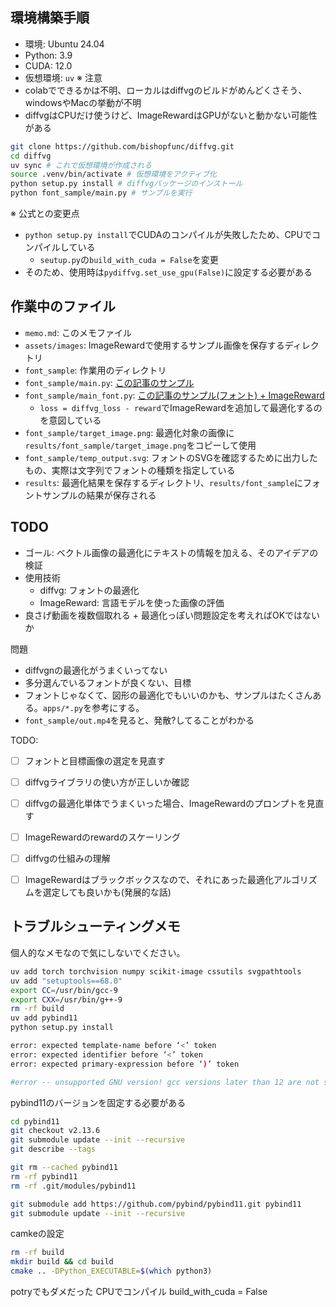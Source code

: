 ## 環境構築手順
- 環境: Ubuntu 24.04
- Python: 3.9
- CUDA: 12.0
- 仮想環境: `uv` 
※ 注意
- colabでできるかは不明、ローカルはdiffvgのビルドがめんどくさそう、windowsやMacの挙動が不明
- diffvgはCPUだけ使うけど、ImageRewardはGPUがないと動かない可能性がある

```bash
git clone https://github.com/bishopfunc/diffvg.git
cd diffvg
uv sync # これで仮想環境が作成される
source .venv/bin/activate # 仮想環境をアクティブ化
python setup.py install # diffvgパッケージのインストール
python font_sample/main.py # サンプルを実行
```
※ 公式との変更点
- `python setup.py install`でCUDAのコンパイルが失敗したため、CPUでコンパイルしている
  - `seutup.py`の`build_with_cuda = False`を変更
- そのため、使用時は`pydiffvg.set_use_gpu(False)`に設定する必要がある

## 作業中のファイル
- `memo.md`: このメモファイル
- `assets/images`: ImageRewardで使用するサンプル画像を保存するディレクトリ
- `font_sample`: 作業用のディレクトリ
- `font_sample/main.py`: [この記事のサンプル](https://zenn.dev/morisawa/articles/about-diffvg)
- `font_sample/main_font.py`: [この記事のサンプル(フォント) + ImageReward](https://zenn.dev/morisawa/articles/about-diffvg_font)
  - `loss = diffvg_loss - reward`でImageRewardを追加して最適化するのを意図している
- `font_sample/target_image.png`: 最適化対象の画像に`results/font_sample/target_image.png`をコピーして使用
- `font_sample/temp_output.svg`: フォントのSVGを確認するために出力したもの、実際は文字列でフォントの種類を指定している
- `results`: 最適化結果を保存するディレクトリ、`results/font_sample`にフォントサンプルの結果が保存される


## TODO
- ゴール: ベクトル画像の最適化にテキストの情報を加える、そのアイデアの検証
- 使用技術
  - diffvg: フォントの最適化
  - ImageReward: 言語モデルを使った画像の評価
- 良さげ動画を複数個取れる + 最適化っぽい問題設定を考えればOKではないか

問題
- diffvgnの最適化がうまくいってない
- 多分選んでいるフォントが良くない、目標
- フォントじゃなくて、図形の最適化でもいいのかも、サンプルはたくさんある。`apps/*.py`を参考にする。
- `font_sample/out.mp4`を見ると、発散?してることがわかる


TODO:
- [ ] フォントと目標画像の選定を見直す
- [ ] diffvgライブラリの使い方が正しいか確認
- [ ] diffvgの最適化単体でうまくいった場合、ImageRewardのプロンプトを見直す
- [ ] ImageRewardのrewardのスケーリング
- [ ] diffvgの仕組みの理解
- [ ] ImageRewardはブラックボックスなので、それにあった最適化アルゴリズムを選定しても良いかも(発展的な話)


## トラブルシューティングメモ
個人的なメモなので気にしないでください。
```bash
uv add torch torchvision numpy scikit-image cssutils svgpathtools
uv add "setuptools==68.0"
export CC=/usr/bin/gcc-9
export CXX=/usr/bin/g++-9
rm -rf build
uv add pybind11
python setup.py install
```



```bash
error: expected template-name before ‘<’ token
error: expected identifier before ‘<’ token
error: expected primary-expression before ‘)’ token
```


```bash
#error -- unsupported GNU version! gcc versions later than 12 are not supported!
```

pybind11のバージョンを固定する必要がある
```bash
cd pybind11
git checkout v2.13.6
git submodule update --init --recursive
git describe --tags

git rm --cached pybind11
rm -rf pybind11
rm -rf .git/modules/pybind11

git submodule add https://github.com/pybind/pybind11.git pybind11
git submodule update --init --recursive
```

camkeの設定
```bash
rm -rf build
mkdir build && cd build
cmake .. -DPython_EXECUTABLE=$(which python3)
```



potryでもダメだった
CPUでコンパイル
build_with_cuda = False

